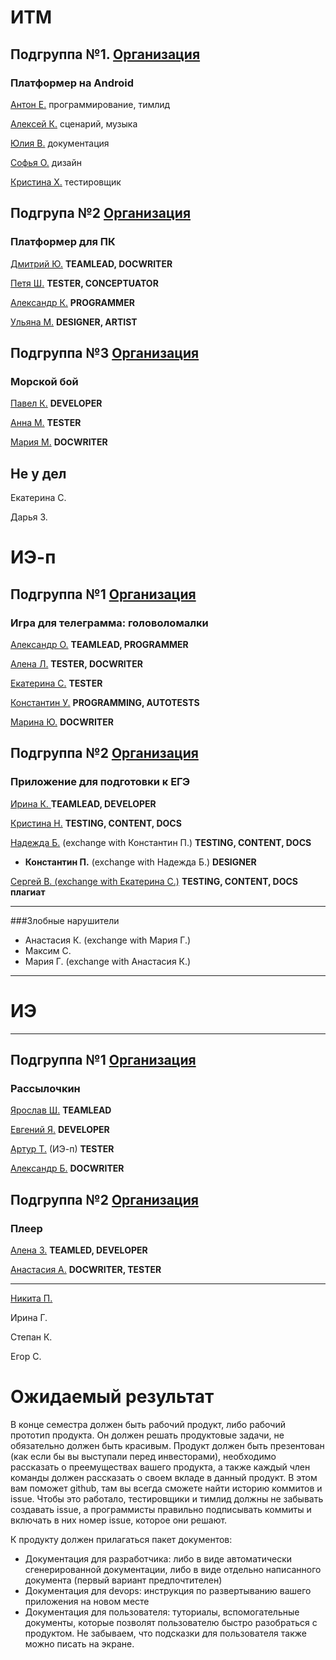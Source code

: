 # ИТМ
## Подгруппа №1. [Организация](https://github.com/KazuraInteractive)
### Платформер на Android

[Антон Е.](https://github.com/KumikoKazura) программирование, тимлид

[Алексей К.](https://github.com/DIKIY2018) сценарий, музыка

[Юлия В.](https://github.com/VorobeyJ) документация

[Софья О.](https://github.com/SofyaOjegova) дизайн

[Кристина Х.](https://github.com/crystallixa) тестировщик

## Подгрупа №2 [Организация](https://github.com/SaPeUlDi/TestGameNazvanieVremennoe)
### Платформер для ПК

[Дмитрий Ю.](https://github.com/deadmoroz583/test) **TEAMLEAD, DOCWRITER**

[Петя Ш.](https://github.com/earthman10/gamedev) **TESTER, CONCEPTUATOR**

[Александр К.](https://github.com/Lofetty/ProjectPublicRep) **PROGRAMMER**

[Ульяна М.](https://github.com/SaPeUlDi/TestGameNazvanieVremennoe) **DESIGNER, ARTIST**

## Подгруппа №3 [Организация](https://github.com/PavelKunof/sea-battle)
### Морской бой

[Павел К.](https://github.com/PavelKunof) **DEVELOPER**

[Анна М.](https://github.com/MaximovaAnna) **TESTER**

[Мария М.](https://github.com/MaryaJonn) **DOCWRITER**

## Не у дел

Екатерина С.

Дарья З.


# ИЭ-п

## Подгруппа №1 [Организация](https://github.com/Killing-orchestra)
### Игра для телеграмма: головоломалки

[Александр О.](https://github.com/Karamax/SE) **TEAMLEAD, PROGRAMMER**

[Алена Л.](https://github.com/AlenaLotsmanova) **TESTER, DOCWRITER**

[Екатерина С.](https://github.com/EkaterinaBeresneva/resultwinner) **TESTER**

[Константин У.](https://github.com/KostyaUstyancev) **PROGRAMMING, AUTOTESTS**

[Марина Ю.](https://github.com/yudinaMarina/) **DOCWRITER**

## Подгруппа №2 [Организация](https://github.com/MULTI-FACE/egeshka)
### Приложение для подготовки к ЕГЭ

[Ирина К. ](https://github.com/MULTI-FACE/irisha-make) **TEAMLEAD, DEVELOPER**

[Кристина Н.](https://github.com/KristinaN98) **TESTING, CONTENT, DOCS**

[Надежда Б.](https://github.com/belskaya/-) (exchange with Константин П.) **TESTING, CONTENT, DOCS**

* __Константин П.__ (exchange with Надежда Б.) **DESIGNER**

[Сергей В. (exchange with Екатерина С.)](https://github.com/Sergey323/Arithmetic-Detector) **TESTING, CONTENT, DOCS**  **плагиат**

----

###Злобные нарушители
* Анастасия К.  (exchange with Мария Г.)
* Максим С.
* Мария Г. (exchange with Анастасия К.)


----

# ИЭ

----

## Подгруппа №1 [Организация](https://github.com/catran97/Spam)
### Рассылочкин

[Ярослав Ш.](https://github.com/ykfgod/Pycharm) **TEAMLEAD**

[Евгений Я.](https://github.com/EYagudin) **DEVELOPER**

[Артур Т.](https://github.com/catran97) (ИЭ-п) **TESTER**

[Александр Б.](https://github.com/sasha4713) **DOCWRITER**



## Подгруппа №2 [Организация](https://github.com/zuevaaa/KP)
### Плеер

[Алена З.](https://github.com/zuevaaa) **TEAMLED, DEVELOPER**

[Анастасия А.](https://github.com/NastyIE401/2) **DOCWRITER, TESTER**

---

[Никита П.](https://github.com/Deathmatchh)

Ирина Г.

Степан К.

Егор С.



# Ожидаемый результат

В конце семестра должен быть рабочий продукт, либо рабочий прототип продукта. Он должен решать продуктовые задачи, не обязательно должен быть красивым. Продукт должен быть презентован (как если бы вы выступали перед инвесторами), необходимо рассказать о преемуществах вашего продукта, а также каждый член команды должен рассказать о своем вкладе в данный продукт. В этом вам поможет github, там вы всегда сможете найти историю коммитов и issue. Чтобы это работало, тестировщики и тимлид должны не забывать создавать issue, а программисты правильно подписывать коммиты и включать в них номер issue, которое они решают.

К продукту должен прилагаться пакет документов:
* Документация для разработчика: либо в виде автоматически сгенерированной документации, либо в виде отдельно написанного документа (первый вариант предпочтителен)
* Документация для devops: инструкция по развертыванию вашего приложения на новом месте
* Документация для пользователя: туториалы, вспомогательные документы, которые позволят пользователю быстро разобраться с продуктом. Не забываем, что подсказки для пользователя также можно писать на экране.

